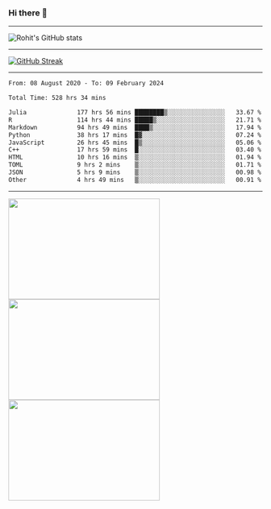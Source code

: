 ### Hi there 👋

<hr/>

![Rohit's GitHub stats](https://github-readme-stats.vercel.app/api?username=RohitRathore1&show_icons=true&theme=transparent)

<hr/>

[![GitHub Streak](http://github-readme-streak-stats.herokuapp.com?user=RohitRathore1&theme=dark&mode=weekly)](https://git.io/streak-stats)

<hr/>

<!--START_SECTION:waka-->

```txt
From: 08 August 2020 - To: 09 February 2024

Total Time: 528 hrs 34 mins

Julia              177 hrs 56 mins ████████▒░░░░░░░░░░░░░░░░   33.67 %
R                  114 hrs 44 mins █████▒░░░░░░░░░░░░░░░░░░░   21.71 %
Markdown           94 hrs 49 mins  ████▒░░░░░░░░░░░░░░░░░░░░   17.94 %
Python             38 hrs 17 mins  █▓░░░░░░░░░░░░░░░░░░░░░░░   07.24 %
JavaScript         26 hrs 45 mins  █▒░░░░░░░░░░░░░░░░░░░░░░░   05.06 %
C++                17 hrs 59 mins  █░░░░░░░░░░░░░░░░░░░░░░░░   03.40 %
HTML               10 hrs 16 mins  ▒░░░░░░░░░░░░░░░░░░░░░░░░   01.94 %
TOML               9 hrs 2 mins    ▒░░░░░░░░░░░░░░░░░░░░░░░░   01.71 %
JSON               5 hrs 9 mins    ▒░░░░░░░░░░░░░░░░░░░░░░░░   00.98 %
Other              4 hrs 49 mins   ▒░░░░░░░░░░░░░░░░░░░░░░░░   00.91 %
```

<!--END_SECTION:waka-->

<hr/>

<p>
  <img src="https://wakatime.com/share/@TeAmp0is0N/0205e68a-e5ed-48bf-b870-3c94c1fa77d3.svg" width="300" height="200">
  <img src="https://wakatime.com/share/@TeAmp0is0N/3935ee43-08a3-493e-8b95-60c1f9204b15.svg" width="300" height="200">
  <img src="https://wakatime.com/share/@TeAmp0is0N/8717aacc-7340-44e0-abb1-987dc9823fcd.svg" width="300" height="200">
</p>




